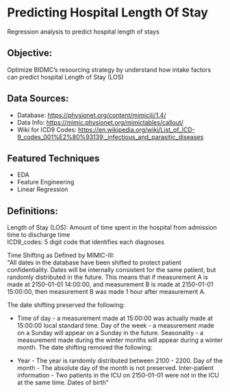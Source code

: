 # Predicting Hospital Length Of Stay
Regression analysis to predict hospital length of stays

## Objective: 
Optimize BIDMC’s resourcing strategy by understand how intake factors can predict hospital Length of Stay (LOS)

## Data Sources:
* Database: https://physionet.org/content/mimiciii/1.4/
* Data Info: https://mimic.physionet.org/mimictables/callout/
* Wiki for ICD9 Codes: https://en.wikipedia.org/wiki/List_of_ICD-9_codes_001%E2%80%93139:_infectious_and_parasitic_diseases

## Featured Techniques
* EDA
* Feature Engineering
* Linear Regression

## Definitions:

Length of Stay (LOS): Amount of time spent in the hospital from admission time to discharge time  
ICD9_codes: 5 digit code that identifies each diagnoses  

Time Shifting as Defined by MIMIC-III:  
"All dates in the database have been shifted to protect patient confidentiality. Dates will be internally consistent for the same patient, but randomly distributed in the future. This means that if measurement A is made at 2150-01-01 14:00:00, and measurement B is made at 2150-01-01 15:00:00, then measurement B was made 1 hour after measurement A.

The date shifting preserved the following:

* Time of day - a measurement made at 15:00:00 was actually made at 15:00:00 local standard time. Day of the week - a measurement made on a Sunday will appear on a Sunday in the future. Seasonality - a measurement made during the winter months will appear during a winter month. The date shifting removed the following:

* Year - The year is randomly distributed between 2100 - 2200. Day of the month - The absolute day of the month is not preserved. Inter-patient information - Two patients in the ICU on 2150-01-01 were not in the ICU at the same time. Dates of birth"
